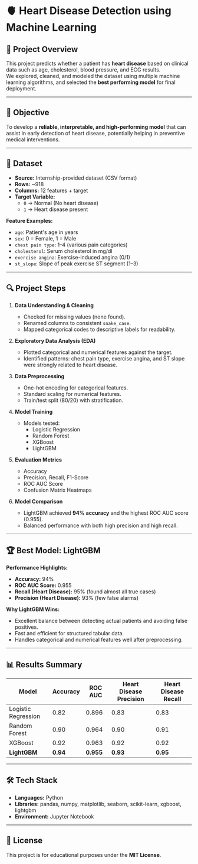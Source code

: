 # 🫀 Heart Disease Detection using Machine Learning

## 📌 Project Overview
This project predicts whether a patient has **heart disease** based on clinical data such as age, cholesterol, blood pressure, and ECG results.  
We explored, cleaned, and modeled the dataset using multiple machine learning algorithms, and selected the **best performing model** for final deployment.

---

## 🎯 Objective
To develop a **reliable, interpretable, and high-performing model** that can assist in early detection of heart disease, potentially helping in preventive medical interventions.

---

## 📂 Dataset
- **Source:** Internship-provided dataset (CSV format)
- **Rows:** ~918
- **Columns:** 12 features + target
- **Target Variable:**  
  - `0` → Normal (No heart disease)  
  - `1` → Heart disease present  

**Feature Examples:**
- `age`: Patient's age in years  
- `sex`: 0 = Female, 1 = Male  
- `chest pain type`: 1–4 (various pain categories)  
- `cholesterol`: Serum cholesterol in mg/dl  
- `exercise angina`: Exercise-induced angina (0/1)  
- `st_slope`: Slope of peak exercise ST segment (1–3)  

---

## 🔍 Project Steps
1. **Data Understanding & Cleaning**
   - Checked for missing values (none found).
   - Renamed columns to consistent `snake_case`.
   - Mapped categorical codes to descriptive labels for readability.

2. **Exploratory Data Analysis (EDA)**
   - Plotted categorical and numerical features against the target.
   - Identified patterns: chest pain type, exercise angina, and ST slope were strongly related to heart disease.

3. **Data Preprocessing**
   - One-hot encoding for categorical features.
   - Standard scaling for numerical features.
   - Train/test split (80/20) with stratification.

4. **Model Training**
   - Models tested:
     - Logistic Regression
     - Random Forest
     - XGBoost
     - LightGBM

5. **Evaluation Metrics**
   - Accuracy
   - Precision, Recall, F1-Score
   - ROC AUC Score
   - Confusion Matrix Heatmaps

6. **Model Comparison**
   - LightGBM achieved **94% accuracy** and the highest ROC AUC score (0.955).
   - Balanced performance with both high precision and high recall.

---

## 🏆 Best Model: LightGBM
**Performance Highlights:**
- **Accuracy:** 94%
- **ROC AUC Score:** 0.955
- **Recall (Heart Disease):** 95% (found almost all true cases)
- **Precision (Heart Disease):** 93% (few false alarms)

**Why LightGBM Wins:**
- Excellent balance between detecting actual patients and avoiding false positives.
- Fast and efficient for structured tabular data.
- Handles categorical and numerical features well after preprocessing.

---

## 📊 Results Summary

| Model                | Accuracy | ROC AUC | Heart Disease Precision | Heart Disease Recall |
|----------------------|----------|---------|-------------------------|----------------------|
| Logistic Regression  | 0.82     | 0.896   | 0.83                    | 0.83                 |
| Random Forest        | 0.90     | 0.964   | 0.90                    | 0.91                 |
| XGBoost              | 0.92     | 0.963   | 0.92                    | 0.92                 |
| **LightGBM**         | **0.94** | **0.955** | **0.93**                | **0.95**             |

---

## 🛠 Tech Stack
- **Languages:** Python
- **Libraries:** pandas, numpy, matplotlib, seaborn, scikit-learn, xgboost, lightgbm
- **Environment:** Jupyter Notebook

---

## 📄 License
This project is for educational purposes under the **MIT License**.
